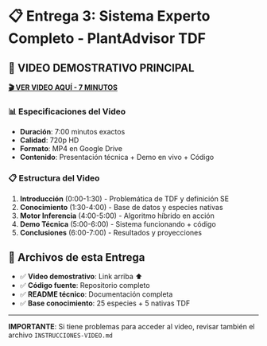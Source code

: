 # 📋 Entrega 3: Sistema Experto Completo - PlantAdvisor TDF

## 🎥 VIDEO DEMOSTRATIVO PRINCIPAL

**[🎬 VER VIDEO AQUÍ - 7 MINUTOS](https://drive.google.com/file/d/1YeJwF9kql1SlU-62QVTUqzGbT6jCfGkJ/view?usp=sharing)**

### 📊 Especificaciones del Video
- **Duración**: 7:00 minutos exactos
- **Calidad**: 720p HD
- **Formato**: MP4 en Google Drive
- **Contenido**: Presentación técnica + Demo en vivo + Código

### 📋 Estructura del Video
1. **Introducción** (0:00-1:30) - Problemática de TDF y definición SE
2. **Conocimiento** (1:30-4:00) - Base de datos y especies nativas  
3. **Motor Inferencia** (4:00-5:00) - Algoritmo híbrido en acción
4. **Demo Técnica** (5:00-6:00) - Sistema funcionando + código
5. **Conclusiones** (6:00-7:00) - Resultados y proyecciones

## 📁 Archivos de esta Entrega
- ✅ **Video demostrativo**: Link arriba ⬆️
- ✅ **Código fuente**: Repositorio completo
- ✅ **README técnico**: Documentación completa
- ✅ **Base conocimiento**: 25 especies + 5 nativas TDF

---
**IMPORTANTE**: Si tiene problemas para acceder al video, revisar también el archivo `INSTRUCCIONES-VIDEO.md`

